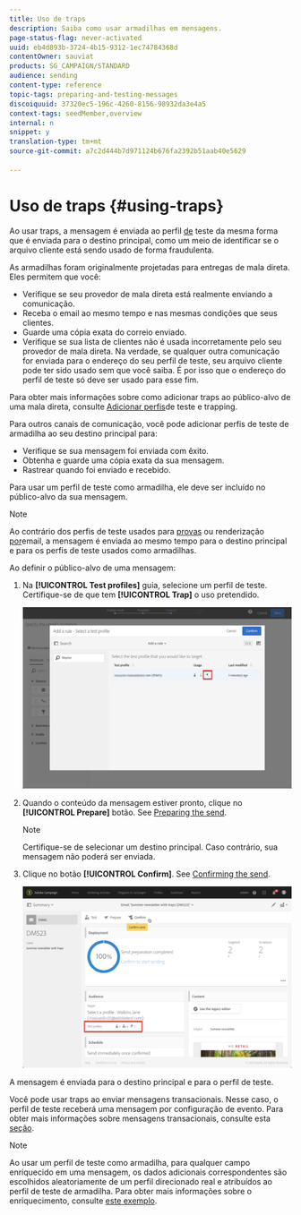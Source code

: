 ```yaml
---
title: Uso de traps
description: Saiba como usar armadilhas em mensagens.
page-status-flag: never-activated
uuid: eb4d893b-3724-4b15-9312-1ec74784368d
contentOwner: sauviat
products: SG_CAMPAIGN/STANDARD
audience: sending
content-type: reference
topic-tags: preparing-and-testing-messages
discoiquuid: 37320ec5-196c-4260-8156-98932da3e4a5
context-tags: seedMember,overview
internal: n
snippet: y
translation-type: tm+mt
source-git-commit: a7c2d444b7d971124b676fa2392b51aab40e5629

---
```



# Uso de traps {#using-traps}

Ao usar traps, a mensagem é enviada ao perfil [de](../../audiences/using/managing-test-profiles.md) teste da mesma forma que é enviada para o destino principal, como um meio de identificar se o arquivo cliente está sendo usado de forma fraudulenta.

As armadilhas foram originalmente projetadas para entregas de mala direta. Eles permitem que você:

* Verifique se seu provedor de mala direta está realmente enviando a comunicação.
* Receba o email ao mesmo tempo e nas mesmas condições que seus clientes.
* Guarde uma cópia exata do correio enviado.
* Verifique se sua lista de clientes não é usada incorretamente pelo seu provedor de mala direta. Na verdade, se qualquer outra comunicação for enviada para o endereço do seu perfil de teste, seu arquivo cliente pode ter sido usado sem que você saiba. É por isso que o endereço do perfil de teste só deve ser usado para esse fim.

Para obter mais informações sobre como adicionar traps ao público-alvo de uma mala direta, consulte [Adicionar perfis](../../channels/using/defining-the-direct-mail-audience.md#adding-test-and-trap-profiles)de teste e trapping.

Para outros canais de comunicação, você pode adicionar perfis de teste de armadilha ao seu destino principal para:

* Verifique se sua mensagem foi enviada com êxito.
* Obtenha e guarde uma cópia exata da sua mensagem.
* Rastrear quando foi enviado e recebido.

Para usar um perfil de teste como armadilha, ele deve ser incluído no público-alvo da sua mensagem.

>[!NOTE]
>
>Ao contrário dos perfis de teste usados para [provas](../../sending/using/sending-proofs.md) ou renderização [por](../../sending/using/email-rendering.md)email, a mensagem é enviada ao mesmo tempo para o destino principal e para os perfis de teste usados como armadilhas.

Ao definir o público-alvo de uma mensagem:

1. Na **[!UICONTROL Test profiles]** guia, selecione um perfil de teste. Certifique-se de que tem **[!UICONTROL Trap]** o uso pretendido.

   ![](assets/trap_select.png)

1. Quando o conteúdo da mensagem estiver pronto, clique no **[!UICONTROL Prepare]** botão. See [Preparing the send](../../sending/using/preparing-the-send.md).
   >[!NOTE]
   >
   >Certifique-se de selecionar um destino principal. Caso contrário, sua mensagem não poderá ser enviada.

1. Clique no botão **[!UICONTROL Confirm]**. See [Confirming the send](../../sending/using/confirming-the-send.md).

   ![](assets/trap_confirm.png)

A mensagem é enviada para o destino principal e para o perfil de teste.

Você pode usar traps ao enviar mensagens transacionais. Nesse caso, o perfil de teste receberá uma mensagem por configuração de evento. Para obter mais informações sobre mensagens transacionais, consulte esta [seção](../../channels/using/about-transactional-messaging.md).

>[!NOTE]
>
>Ao usar um perfil de teste como armadilha, para qualquer campo enriquecido em uma mensagem, os dados adicionais correspondentes são escolhidos aleatoriamente de um perfil direcionado real e atribuídos ao perfil de teste de armadilha. Para obter mais informações sobre o enriquecimento, consulte [este exemplo](../../automating/using/enrichment.md#example--enriching-profile-data-with-data-contained-in-a-file).
